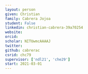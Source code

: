 ```yaml
---
layout: person
given: Christian
family: Cabrera Jojoa
student: False
linkedin: christian-cabrera-39a70254
website: 
orcid: 
scholar: NITUwmcAAAAJ
twitter: 
github: cabrerac
csrid: chc79
supervisor: ['ndl21', 'che29']
start: 2021-03-01
---
```


